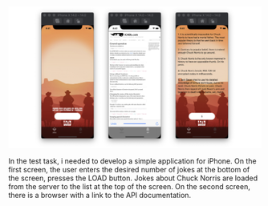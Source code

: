 ![alt text](https://github.com/AhmerovDmitry/Hedgehog_Tech/blob/main/README/ReadMe-GitHub.png)

In the test task, i needed to develop a simple application for iPhone.
On the first screen, the user enters the desired number of jokes at the bottom of the screen, presses the LOAD button. Jokes about Chuck Norris are loaded from the server to the list at the top of the screen.
On the second screen, there is a browser with a link to the API documentation.
